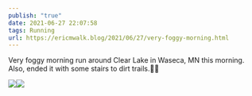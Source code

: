```yaml
---
publish: "true"
date: 2021-06-27 22:07:58
tags: Running
url: https://ericmwalk.blog/2021/06/27/very-foggy-morning.html
---
```


Very foggy morning run around Clear Lake in Waseca, MN this morning. Also, ended it with some stairs to dirt trails.🏃🏼

![](https://ericmwalk.blog/uploads/2021/990b880767.jpg)![](https://ericmwalk.blog/uploads/2021/77d66f27d8.jpg)